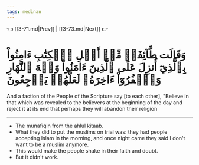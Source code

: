 ```yaml
---
tags: medinan
---
```


👈 [[3-71.md|Prev]] | [[3-73.md|Next]] 👉

# وَقَالَت طَّآئِفَةٞ مِّنۡ أَهۡلِ ٱلۡكِتَٰبِ ءَامِنُواْ بِٱلَّذِيٓ أُنزِلَ عَلَى ٱلَّذِينَ ءَامَنُواْ وَجۡهَ ٱلنَّهَارِ وَٱكۡفُرُوٓاْ ءَاخِرَهُۥ لَعَلَّهُمۡ يَرۡجِعُونَ

And a faction of the People of the Scripture say [to each other], "Believe in that which was revealed to the believers at the beginning of the day and reject it at its end that perhaps they will abandon their religion

---
- The munafiqin from the ahlul kitaab. 
- What they did to put the muslims on trial was: they had people accepting Islam in the morning, and once night came they said I don't want to be a muslim anymore. 
- This would make the people shake in their faith and doubt.
- But it didn't work.
